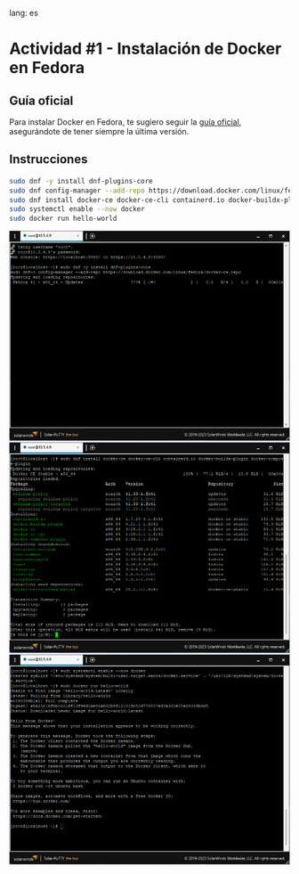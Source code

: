 lang: es


# Actividad #1 - Instalación de Docker en Fedora

## Guía oficial
Para instalar Docker en Fedora, te sugiero seguir la [guía oficial](https://docs.docker.com/engine/install/fedora/), asegurándote de tener siempre la última versión.

## Instrucciones
```bash
sudo dnf -y install dnf-plugins-core
sudo dnf config-manager --add-repo https://download.docker.com/linux/fedora/docker-ce.repo
sudo dnf install docker-ce docker-ce-cli containerd.io docker-buildx-plugin docker-compose-plugin
sudo systemctl enable --now docker
sudo docker run hello-world
```
![Add Docker Packages](/Docker/.imgs/Act-1/Fig1.png)
![Install Docker Packages](/Docker/.imgs/Act-1/Fig2.png)
![Start and test docker installation](/Docker/.imgs/Act-1/Fig3.png)
